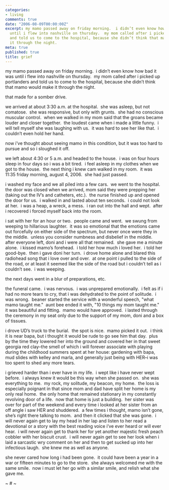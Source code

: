 ```yaml
---
categories:
- living
comments: true
date: "2006-08-09T00:00:00Z"
excerpt: my mamo passed away on friday morning.  i didn’t even know how bad it was
  until i flew into nashville on thursday.  my mom called after i picked up portlanders
  and told us to come to the hospital, because she didn’t think that mamo would make
  it through the night.
meta: true
published: true
title: grief
---
```


my mamo passed away on friday morning.  i didn’t even know how bad it was until i flew into nashville on thursday.  my mom called after i picked up portlanders and told us to come to the hospital, because she didn’t think that mamo would make it through the night.

that made for a somber drive.

we arrived at about 3:30 a.m. at the hospital.  she was asleep, but not comatose.  she was responsive, but only with grunts.  she had no conscious muscular control.  when we walked in my mom said that the groans became louder and closer together.  the loudest came when i made a little funny.  i will tell myself she was laughing with us.  it was hard to see her like that.  i couldn’t even hold her hand.

now i’ve thought about seeing mamo in this condition, but it was too hard to pursue and so i sloughed it off.  

we left about 4:30 or 5 a.m. and headed to the house.  i was on four hours sleep in four days so i was a bit tired.  i feel asleep in my clothes when we got to the house.  the next thing i knew cam walked in my room.  it was 11:35 friday morning, august 4, 2006.  she had just passed.

i washed my face and we all piled into a few cars.  we went to the hospital.  the door was closed when we arrived, mom said they were prepping her (taking out the IV’s and catheters, etc.).  the nurse finished up and opened the door for us.  i walked in and lasted about ten seconds.  i could not look at her.  i was a heap, a wreck, a mess.  i ran out into the hall and wept.  after i recovered i forced myself back into the room.  

i sat with her for an hour or two.  people came and went.  we swung from weeping to hillarious laughter.  it was so emotional that the emotions came out forcefully on either side of the spectrum, but never once were they in the middle.  unless you consider numbness and disbelief in the middle.  after everyone left, doni and i were all that remained.  she gave me a minute alone.  i kissed mamo’s forehead.  i told her how much i loved her.  i told her good-bye.  then i gave doni her turn.  i drove home alone and blared this radiohead song that i love over and over.  at one point i pulled to the side of the road, or at least it seemed like the side of the road but i couldn’t tell as i couldn’t see.  i was weeping.

the next days went in a blur of preparations, etc.

the funeral came.  i was nervous.  i was unprepared emotionally.  i felt as if i had no more tears to cry, that i was dehydrated to the point of solitude.  i was wrong.  beaner started the service with a wonderful speech, "what mamo taught me."  aunt bee ended it with, "10 things my mom taught me."  it was beautiful and fitting.  mamo would have approved.  i lasted through the ceremony in my seat only due to the support of my mom, doni and a box of tissues.

i drove UD’s truck to the burial.  the spot is nice.  mamo picked it out.  i think it is near bapa, but i thought it would be rude to go see him that day.  plus by the time they lowered her into the ground and covered her in that sweet georgia red clay–the smell of which i will forever associate with playing during the childhood summers spent at her house: gardening with bapa, mud slides with kelley and marla, and generally just being with HER–i was too spent to shed any more tears.  

i grieved harder than i ever have in my life.  i wept like i have never wept before.  i always knew it would be this way when she passed on.  she was everything to me.  my rock, my solitude, my beacon, my home.  the loss is especially poignant in that since mom and dad have split her home is my only real home.  the only home that remained stationary in my constantly revolving door of a life.  now that home is just a building.  her sister was over for part of the weekend and every time i looked at her sister from an off angle i saw HER and shuddered.  a few times i thought, mamo isn’t gone, she’s right there talking to mom.  and then it clicked that she was gone.  i will never again get to lay my head in her lap and listen to her read a devotional or a story with the best reading voice i’ve ever heard or will ever hear.  i will never again get to thank her for yet another majestic fresh peach cobbler with her biscuit crust.  i will never again get to see her look when i laid a sarcastic wry comment on her and then to get sucked up into her infectious laugh.  she knew me as well as anyone.  

she never cared how long i had been gone.  it could have been a year in a war or fifteen minutes to go to the store.  she always welcomed me with the same smile.  now i must let her go with a similar smile, and relish what she gave me.

~ # ~